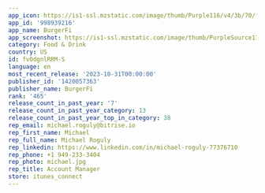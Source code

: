 ```yaml
---
app_icon: https://is1-ssl.mzstatic.com/image/thumb/Purple116/v4/3b/70/f9/3b70f99d-c8c5-3e06-065a-11cb154eac19/AppIcon-0-0-1x_U007epad-0-0-85-220.jpeg/1024x1024bb.png
app_id: '998939216'
app_name: BurgerFi
app_screenshot: https://is1-ssl.mzstatic.com/image/thumb/PurpleSource112/v4/9a/e6/c2/9ae6c2a2-5a59-b1a4-72b2-fafe24a9d03b/e7a92c61-5fe0-4c43-80e2-54db4eb2b44a_Simulator_Screen_Shot_-_iPhone_12_Pro_Max_-_2022-09-26_at_14.41.33.png/1284x2778bb.png
category: Food & Drink
country: US
id: fvOdgnlRRM-S
language: en
most_recent_release: '2023-10-31T00:00:00'
publisher_id: '1420057363'
publisher_name: BurgerFi
rank: '465'
release_count_in_past_year: '7'
release_count_in_past_year_category: 13
release_count_in_past_year_top_in_category: 38
rep_email: michael.roguly@bitrise.io
rep_first_name: Michael
rep_full_name: Michael Roguly
rep_linkedin: https://www.linkedin.com/in/michael-roguly-77376710
rep_phone: +1 949-233-3404
rep_photo: michael.jpg
rep_title: Account Manager
store: itunes_connect
---
```

